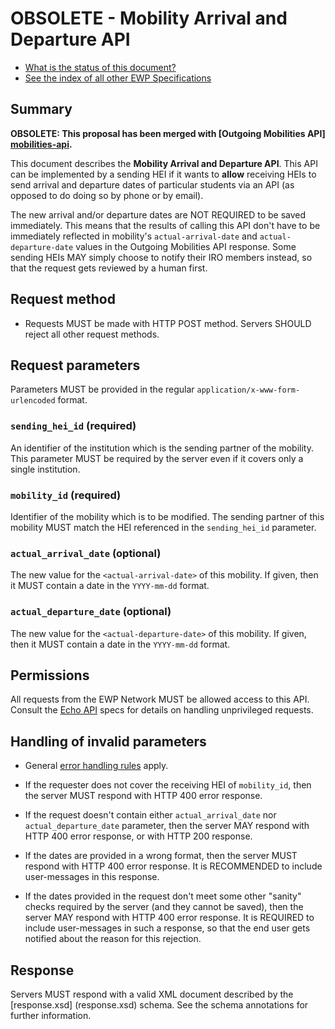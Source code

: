 OBSOLETE - Mobility Arrival and Departure API
=============================================

* [What is the status of this document?][statuses]
* [See the index of all other EWP Specifications][develhub]


Summary
-------

**OBSOLETE: This proposal has been merged with [Outgoing Mobilities API]
[mobilities-api].**

This document describes the **Mobility Arrival and Departure API**. This API
can be implemented by a sending HEI if it wants to **allow** receiving HEIs to
send arrival and departure dates of particular students via an API (as opposed
to do doing so by phone or by email).

The new arrival and/or departure dates are NOT REQUIRED to be saved
immediately. This means that the results of calling this API don't have to be
immediately reflected in mobility's `actual-arrival-date` and
`actual-departure-date` values in the Outgoing Mobilities API response. Some
sending HEIs MAY simply choose to notify their IRO members instead, so that the
request gets reviewed by a human first.


Request method
--------------

 * Requests MUST be made with HTTP POST method. Servers SHOULD reject all other
   request methods.


Request parameters
------------------

Parameters MUST be provided in the regular `application/x-www-form-urlencoded`
format.


### `sending_hei_id` (required)

An identifier of the institution which is the sending partner of the mobility.
This parameter MUST be required by the server even if it covers only a single
institution.


### `mobility_id` (required)

Identifier of the mobility which is to be modified. The sending partner of this
mobility MUST match the HEI referenced in the `sending_hei_id` parameter.


### `actual_arrival_date` (optional)

The new value for the `<actual-arrival-date>` of this mobility. If given, then
it MUST contain a date in the `YYYY-mm-dd` format.


### `actual_departure_date` (optional)

The new value for the `<actual-departure-date>` of this mobility. If given,
then it MUST contain a date in the `YYYY-mm-dd` format.


Permissions
-----------

All requests from the EWP Network MUST be allowed access to this API. Consult
the [Echo API][echo] specs for details on handling unprivileged requests.


Handling of invalid parameters
------------------------------

 * General [error handling rules][error-handling] apply.

 * If the requester does not cover the receiving HEI of `mobility_id`, then the
   server MUST respond with HTTP 400 error response.

 * If the request doesn't contain either `actual_arrival_date` nor
   `actual_departure_date` parameter, then the server MAY respond with HTTP
   400 error response, or with HTTP 200 response.

 * If the dates are provided in a wrong format, then the server MUST respond
   with HTTP 400 error response. It is RECOMMENDED to include user-messages in
   this response.

 * If the dates provided in the request don't meet some other "sanity" checks
   required by the server (and they cannot be saved), then the server MAY
   respond with HTTP 400 error response. It is REQUIRED to include
   user-messages in such a response, so that the end user gets notified about
   the reason for this rejection.


Response
--------

Servers MUST respond with a valid XML document described by the [response.xsd]
(response.xsd) schema. See the schema annotations for further information.


[develhub]: http://developers.erasmuswithoutpaper.eu/
[statuses]: https://github.com/erasmus-without-paper/ewp-specs-management#statuses
[registry-spec]: https://github.com/erasmus-without-paper/ewp-specs-api-registry
[discovery-api]: https://github.com/erasmus-without-paper/ewp-specs-api-discovery
[echo]: https://github.com/erasmus-without-paper/ewp-specs-api-echo
[error-handling]: https://github.com/erasmus-without-paper/ewp-specs-architecture#error-handling
[mobilities-api]: https://github.com/erasmus-without-paper/ewp-specs-api-mobilities
